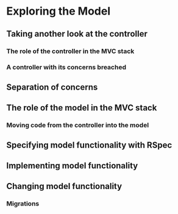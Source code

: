 # Exploring the Model 

## Taking another look at the controller

### The role of the controller in the MVC stack

### A controller with its concerns breached

## Separation of concerns

## The role of the model in the MVC stack 

### Moving code from the controller into the model

## Specifying model functionality with RSpec

## Implementing model functionality

## Changing model functionality

### Migrations
